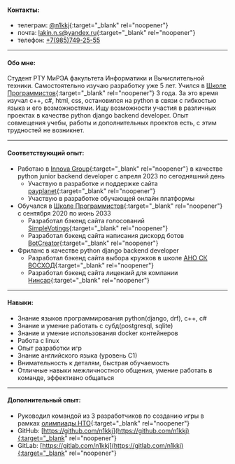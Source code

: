 #### Контакты:

- телеграм: [@n1kkj](https://t.me/n1kkj){:target="_blank" rel="noopener"}
- почта: [lakin.n.s@yandex.ru](mailto:lakin.n.s@yandex.ru){:target="_blank" rel="noopener"}
- телефон: [+7(985)749-25-55](tel:+7-985-749-25-55)
<div class="mob">- сохранить контакт: [+7(985)749-25-55](vcard.vcf)</div>

---
#### Обо мне:
Студент РТУ МиРЭА факультета Информатики и Вычислительной техники. Самостоятельно изучаю разработку уже 5 лет. Учился в [Школе Программистов](https://informatics.ru/branches/prospektmira/?utm_medium=maps&utm_source=yamaps&ysclid=lqqk4zzk0897294546){:target="_blank" rel="noopener"} 3 года. За это время изучал c++, c#, html, css, остановился на python в связи с гибкостью языка и его возможностями. Ищу возможности участия в различных проектах в качестве python django backend developer. Опыт совмещения учебы, работы и дополнительных проектов есть, с этим трудностей не возникнет.

---
#### Соответствующий опыт:

- Работаю в [Innova Group](https://innovacompanies.com/){:target="_blank" rel="noopener"} в качестве python junior backend developer с апреля 2023 по сегодняшний день
  - Участвую в разработке и поддержке сайта [payplanet](https://payplanet.com/){:target="_blank" rel="noopener"}
  - Участвую в разработке обучающей онлайн платформы
- Обучался в [Школе Программистов](https://informatics.ru/branches/prospektmira/?utm_medium=maps&utm_source=yamaps&ysclid=lqqk4zzk0897294546){:target="_blank" rel="noopener"} с сентября 2020 по июнь 2033
  - Разработал бэкенд сайта голосований [SimpleVotings](https://gitlab.com/n1kkj/simple_votings){:target="_blank" rel="noopener"}
  - Разработал бэкенд сайта написания дискорд ботов [BotCreator](https://gitlab.com/n1kkj/botcreator){:target="_blank" rel="noopener"}
- Фриланс в качестве python django backend developer
  - Разработал бэкенд сайта выбора кружков в школе [АНО СК ВОСХОД](https://vk.com/sunrise.russia){:target="_blank" rel="noopener"}
  - Разработал бэкенд сайта лицензий для компании [Нинсар](https://ninsar.pro/){:target="_blank" rel="noopener"}

---
#### Навыки:

- Знание языков программирования python(django, drf), c++, c#
- Знание и умение работать с субд(postgresql, sqlite)
- Знание и умение использования docker контейнеров
- Работа с linux
- Опыт разработки игр
- Знание английского языка (уровень С1)
- Внимательность к деталям, быстрая обучаемость
- Отличные навыки межличностного общения, умение работать в команде, эффективно общаться

---
#### Дополнительный опыт:

- Руководил командой из 3 разработчиков по созданию игры в рамках [олимпиады НТО](https://ntcontest.ru/?ysclid=lmq26tpsik835029106){:target="_blank" rel="noopener"}
- GitHub: [https://github.com/n1kkj](https://github.com/n1kkj){:target="_blank" rel="noopener"}
- GitLab: [https://gitlab.com/n1kkj](https://gitlab.com/n1kkj){:target="_blank" rel="noopener"}

<style>
@media only screen and (max-width: 480px) {
  .pc{
    display: none;
  }
}

@media only screen and (min-width: 480px) {
  .mob{
    display: none;
  }
}
</style>
